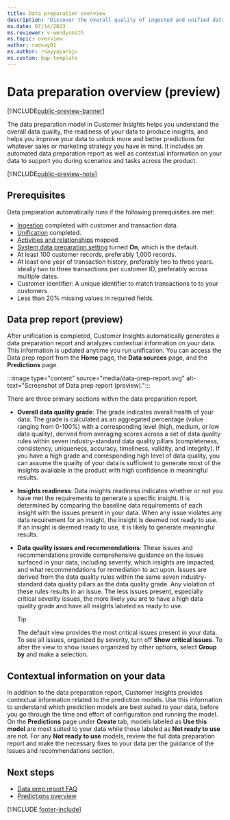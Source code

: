 ```yaml
---
title: Data preparation overview
description: "Discover the overall quality of ingested and unified data and if it can generate predictions."
ms.date: 07/14/2023
ms.reviewer: v-wendysmith
ms.topic: overview
author: radsay01
ms.author: rsayyaparaju 
ms.custom: bap-template
---
```


# Data preparation overview (preview)

[!INCLUDE[public-preview-banner](includes/public-preview-banner.md)]

The data preparation model in Customer Insights helps you understand the overall data quality, the readiness of your data to produce insights, and helps you improve your data to unlock more and better predictions for whatever sales or marketing strategy you have in mind. It includes an automated data preparation report as well as contextual information on your data to support you during scenarios and tasks across the product.

[!INCLUDE[public-preview-note](includes/public-preview-note.md)]

## Prerequisites

Data preparation automatically runs if the following prerequisites are met:

- [Ingestion](data-sources.md) completed with customer and transaction data.
- [Unification](data-unification.md) completed.
- [Activities and relationships](activities.md) mapped.
- [System data preparation setting](data-prep-admn.md) turned **On**, which is the default.
- At least 100 customer records, preferably 1,000 records.
- At least one year of transaction history, preferably two to three years. Ideally two to three transactions per customer ID, preferably across multiple dates.
- Customer identifier: A unique identifier to match transactions to to your customers.
- Less than 20% missing values in required fields.

## Data prep report (preview)

After unification is completed, Customer Insights automatically generates a data preparation report and analyzes contextual information on your data. This information is updated anytime you run unification. You can access the Data prep report from the **Home** page, the **Data sources** page, and the **Predictions** page.

:::image type="content" source="media/data-prep-report.svg" alt-text="Screenshot of Data prep report (preview).":::

There are three primary sections within the data preparation report.

- **Overall data quality grade**: The grade indicates overall health of your data. The grade is calculated as an aggregated percentage (value ranging from 0-100%) with a corresponding level (high, medium, or low data quality), derived from averaging scores across a set of data quality rules within seven industry-standard data quality pillars (completeness, consistency, uniqueness, accuracy, timeliness, validity, and integrity). If you have a high grade and corresponding high level of data quality, you can assume the quality of your data is sufficient to generate most of the insights available in the product with high confidence in meaningful results.

- **Insights readiness**: Data insights readiness indicates whether or not you have met the requirements to generate a specific insight. It is determined by comparing the baseline data requirements of each insight with the issues present in your data. When any issue violates any data requirement for an insight, the insight is deemed not ready to use. If an insight is deemed ready to use, it is likely to generate meaningful results.

- **Data quality issues and recommendations**: These issues and recommendations provide comprehensive guidance on the issues surfaced in your data, including severity, which insights are impacted, and what recommendations for remediation to act upon. Issues are derived from the data quality rules within the same seven industry-standard data quality pillars as the data quality grade. Any violation of these rules results in an issue. The less issues present, especially critical severity issues, the more likely you are to have a high data quality grade and have all insights labeled as ready to use.

  > [!TIP]
  > The default view provides the most critical issues present in your data. To see all issues, organized by severity, turn off **Show critical issues**. To alter the view to show issues organized by other options, select **Group by** and make a selection.

## Contextual information on your data

In addition to the data preparation report, Customer Insights provides contextual information related to the prediction models. Use this information to understand which prediction models are best suited to your data, before you go through the time and effort of configuration and running the model. On the **Predictions** page under **Create** tab, models labeled as **Use this model** are most suited to your data while those labeled as **Not ready to use** are not. For any **Not ready to use** models, review the full data preparation report and make the necessary fixes to your data per the guidance of the Issues and recommendations section.

## Next steps

- [Data prep report FAQ](Data-prep-faq.md)
- [Predictions overview](predictions-overview.md)

[!INCLUDE [footer-include](includes/footer-banner.md)]
